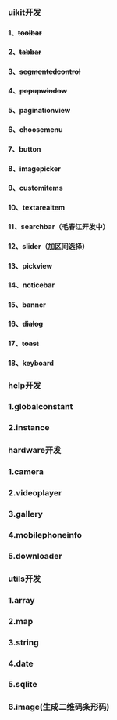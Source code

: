 ### uikit开发 
#### 1、~~toolbar~~
#### 2、~~tabbar~~
#### 3、~~segmentedcontrol~~
#### 4、~~popupwindow~~
#### 5、paginationview
#### 6、choosemenu
#### 7、button
#### 8、imagepicker
#### 9、customitems
#### 10、textareaitem
#### 11、searchbar（毛春江开发中）
#### 12、slider（加区间选择）
#### 13、pickview
#### 14、noticebar
#### 15、banner
#### 16、~~dialog~~
#### 17、~~toast~~
#### 18、keyboard

### help开发
### 1.globalconstant
### 2.instance

### hardware开发
### 1.camera
### 2.videoplayer
### 3.gallery
### 4.mobilephoneinfo
### 5.downloader

### utils开发
### 1.array
### 2.map
### 3.string
### 4.date
### 5.sqlite
### 6.image(生成二维码条形码)

